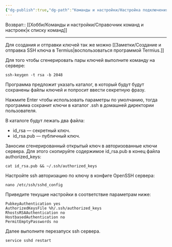 ```yaml
---
{"dg-publish":true,"dg-path":"Команды и настройки/Настройка подключения к серверу по SSH с использованием ключа.md","permalink":"/komandy-i-nastrojki/nastrojka-podklyucheniya-k-serveru-po-ssh-s-ispolzovaniem-klyucha/","updated":"2024-09-03T16:04:39+03:00"}
---
```


Возврат:: [[Хобби/Команды и настройки/Справочник команд и настроек\|к списку команд]]

---
Для создания и отправки ключей так же можно [[Заметки/Создание и отправка SSH ключа в Termius\|воспользоваться программой Termius.]]

Для того чтобы сгенерировать пары ключей выполните команду на сервере:
```shell
ssh-keygen -t rsa -b 2048
```

Программа предложит указать каталог, в который будут будут сохранены файлы ключей и попросит ввести секретную фразу.

Нажмите Enter чтобы использовать параметры по умолчанию, тогда программа сохранит ключи в каталог .ssh в домашней директории пользователя.

В каталоге будут лежать два файла:
- id_rsa — секретный ключ.
- id_rsa.pub — публичный ключ.

Заносим сгенерированный открытый ключ в авторизованные ключи сервера. Для этого скопируйте содержимое id_rsa.pub в конец файла authorized_keys:

```shell
cat id_rsa.pub && ~/.ssh/authorized_keys
```

Настройте ssh авторизацию по ключу в конфиге OpenSSH сервера:

```
nano /etc/ssh/sshd_config
```

Приведите текущие настройки в соответствие параметрам ниже:

```
PubkeyAuthentication yes  
AuthorizedKeysFile %h/.ssh/authorized_keys  
RhostsRSAAuthentication no  
HostbasedAuthentication no  
PermitEmptyPasswords no
```

Далее выполните перезапуск ssh сервера.

```
service sshd restart
```

